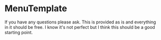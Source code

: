 # MenuTemplate
 
If you have any questions please ask. This is provided as is and everything in it should be free. I know it's not perfect but I think this should be a good starting point.
